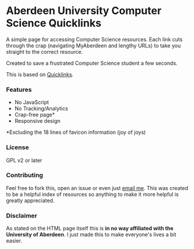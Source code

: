 # Aberdeen University Computer Science Quicklinks

A simple page for accessing Computer Science resources. Each link cuts through the crap (navigating MyAberdeen and lengthy URLs) to take you straight to the correct resource.

Created to save a frustrated Computer Science student a few seconds.

This is based on [Quicklinks](https://github.com/kittsville/ABDN-Quicklinks).

### Features

- No JavaScript
- No Tracking/Analytics
- Crap-free page*
- Responsive design

*Excluding the 18 lines of favicon information (joy of joys)

### License

GPL v2 or later

### Contributing

Feel free to fork this, open an issue or even just [email me](mailto:kittsville@gmail.com). This was created to be a helpful index of resources so anything to make it more helpful is greatly appreciated.

### Disclaimer

As stated on the HTML page itself this is **in no way affiliated with the University of Aberdeen**. I just made this to make everyone's lives a bit easier.
